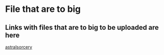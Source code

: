 # File that are to big
## Links with files that are to big to be uploaded are here
[astralsorcery](https://www.curseforge.com/minecraft/mc-mods/astral-sorcery/download/3333980/file)

